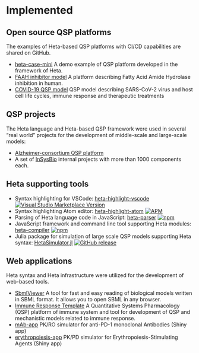 # Implemented

## Open source QSP platforms

The examples of Heta-based QSP platforms with CI/CD capabilities are shared on GitHub.

- [heta-case-mini](https://github.com/insysbio/heta-case-mini/)
    A demo example of QSP platform developed in the framework of Heta.
- [FAAH inhibitor model](https://github.com/insysbio/faah-inhibitor)
    A platform describing Fatty Acid Amide Hydrolase inhibition in human.
- [COVID-19 QSP model](https://github.com/insysbio/covid19-qsp-model)
    QSP model describing SARS-CoV-2 virus and host cell life cycles, immune response and therapeutic treatments

## QSP projects

The Heta language and Heta-based QSP framework were used in several “real world” projects for the development of middle-scale and large-scale models:
-  [Alzheimer-consortium QSP platform](http://insysbio.com/en/news/20180910)
-  A set of [InSysBio](http://insysbio.com) internal projects with more than 1000 components each.

## Heta supporting tools

- Syntax highlighting for VSCode: [heta-highlight-vscode](https://github.com/insysbio/heta-highlight-vscode) [![Visual Studio Marketplace Version](https://img.shields.io/visual-studio-marketplace/v/insysbio.heta-highlight-vscode?label=VSMarket)](https://marketplace.visualstudio.com/items?itemName=insysbio.heta-highlight-vscode)
- Syntax highlighting Atom editor: [heta-highlight-atom](https://github.com/insysbio/heta-highlight-atom) [![APM](https://img.shields.io/apm/v/language-heta)](https://atom.io/packages/language-heta)
- Parsing of Heta language code in JavaScript: [heta-parser](https://github.com/insysbio/heta-parser) [![npm](https://img.shields.io/npm/v/heta-parser)](https://www.npmjs.com/package/heta-parser)
- JavaScript framework and command line tool supporting Heta modules: [heta-compiler](https://github.com/hetalang/heta-compiler) [![npm](https://img.shields.io/npm/v/heta-compiler)](https://www.npmjs.com/package/heta-compiler)
- Julia package for simulation of large scale QSP models supporting Heta syntax: [HetaSimulator.jl](https://github.com/hetalang/HetaSimulator.jl) [![GitHub release](https://img.shields.io/github/release/hetalang/HetaSimulator.jl.svg)](https://github.com/hetalang/HetaSimulator.jl/releases/)

## Web applications

Heta syntax and Heta infrastructure were utilized for the development of web-based tools.

- [SbmlViewer](https://sv.insysbio.com/)
    A tool for fast and easy reading of biological models written in SBML format. It allows you to open SBML in any browser.
- [Immune Response Template](https://irt.insysbio.com)
    A Quantitative Systems Pharmacology (QSP) platform of immune system and tool for development of QSP and mechanistic models related to immune response.
- [mAb-app](https://insysbio.shinyapps.io/mAb-app/)
    PK/RO simulator for anti-PD-1 monoclonal Antibodies (Shiny app)
- [erythropoiesis-app](http://insysbio.shinyapps.io/erythropoiesis-app/)
    PK/PD simulator for Erythropoiesis-Stimulating Agents (Shiny app)
